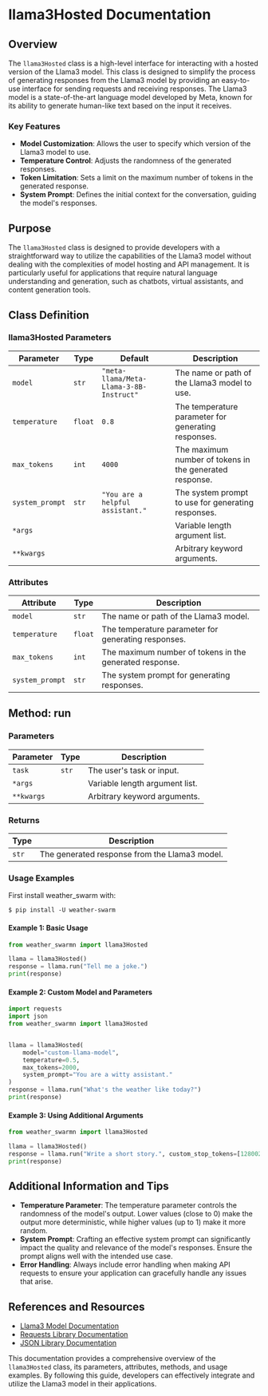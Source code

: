 # llama3Hosted Documentation

## Overview

The `llama3Hosted` class is a high-level interface for interacting with a hosted version of the Llama3 model. This class is designed to simplify the process of generating responses from the Llama3 model by providing an easy-to-use interface for sending requests and receiving responses. The Llama3 model is a state-of-the-art language model developed by Meta, known for its ability to generate human-like text based on the input it receives.

### Key Features

- **Model Customization**: Allows the user to specify which version of the Llama3 model to use.
- **Temperature Control**: Adjusts the randomness of the generated responses.
- **Token Limitation**: Sets a limit on the maximum number of tokens in the generated response.
- **System Prompt**: Defines the initial context for the conversation, guiding the model's responses.

## Purpose

The `llama3Hosted` class is designed to provide developers with a straightforward way to utilize the capabilities of the Llama3 model without dealing with the complexities of model hosting and API management. It is particularly useful for applications that require natural language understanding and generation, such as chatbots, virtual assistants, and content generation tools.

## Class Definition

### llama3Hosted Parameters

| Parameter      | Type   | Default                                 | Description                                                  |
|----------------|--------|-----------------------------------------|--------------------------------------------------------------|
| `model`        | `str`  | `"meta-llama/Meta-Llama-3-8B-Instruct"` | The name or path of the Llama3 model to use.                 |
| `temperature`  | `float`| `0.8`                                   | The temperature parameter for generating responses.          |
| `max_tokens`   | `int`  | `4000`                                  | The maximum number of tokens in the generated response.      |
| `system_prompt`| `str`  | `"You are a helpful assistant."`        | The system prompt to use for generating responses.           |
| `*args`        |        |                                         | Variable length argument list.                               |
| `**kwargs`     |        |                                         | Arbitrary keyword arguments.                                 |

### Attributes

| Attribute      | Type   | Description                                                  |
|----------------|--------|--------------------------------------------------------------|
| `model`        | `str`  | The name or path of the Llama3 model.                        |
| `temperature`  | `float`| The temperature parameter for generating responses.          |
| `max_tokens`   | `int`  | The maximum number of tokens in the generated response.      |
| `system_prompt`| `str`  | The system prompt for generating responses.                  |

## Method: run

### Parameters

| Parameter | Type   | Description                       |
|-----------|--------|-----------------------------------|
| `task`    | `str`  | The user's task or input.         |
| `*args`   |        | Variable length argument list.    |
| `**kwargs`|        | Arbitrary keyword arguments.      |

### Returns

| Type | Description                                |
|------|--------------------------------------------|
| `str`| The generated response from the Llama3 model.|

### Usage Examples
First install weather_swarm with:

`$ pip install -U weather-swarm`


#### Example 1: Basic Usage

```python
from weather_swarmn import llama3Hosted

llama = llama3Hosted()
response = llama.run("Tell me a joke.")
print(response)
```

#### Example 2: Custom Model and Parameters

```python
import requests
import json
from weather_swarmn import llama3Hosted


llama = llama3Hosted(
    model="custom-llama-model",
    temperature=0.5,
    max_tokens=2000,
    system_prompt="You are a witty assistant."
)
response = llama.run("What's the weather like today?")
print(response)
```

#### Example 3: Using Additional Arguments

```python
from weather_swarmn import llama3Hosted

llama = llama3Hosted()
response = llama.run("Write a short story.", custom_stop_tokens=[128002, 128003])
print(response)
```

## Additional Information and Tips

- **Temperature Parameter**: The temperature parameter controls the randomness of the model's output. Lower values (close to 0) make the output more deterministic, while higher values (up to 1) make it more random.
- **System Prompt**: Crafting an effective system prompt can significantly impact the quality and relevance of the model's responses. Ensure the prompt aligns well with the intended use case.
- **Error Handling**: Always include error handling when making API requests to ensure your application can gracefully handle any issues that arise.

## References and Resources

- [Llama3 Model Documentation](https://github.com/facebookresearch/llama)
- [Requests Library Documentation](https://docs.python-requests.org/en/latest/)
- [JSON Library Documentation](https://docs.python.org/3/library/json.html)

This documentation provides a comprehensive overview of the `llama3Hosted` class, its parameters, attributes, methods, and usage examples. By following this guide, developers can effectively integrate and utilize the Llama3 model in their applications.